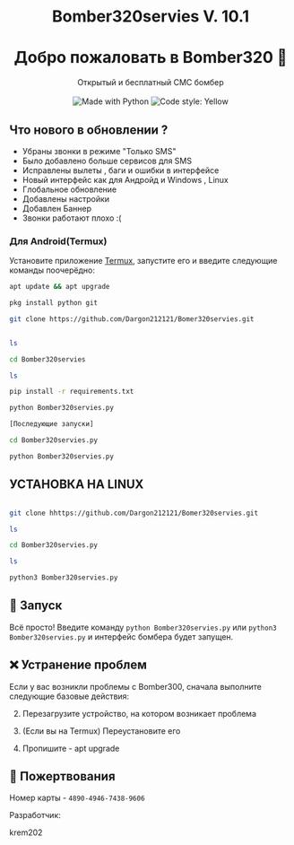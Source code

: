 <h1 align="center"> Bomber320servies V. 10.1 </h1>
<h1 align="center">Добро пожаловать в Bomber320 👋</h1>
<p align="center">
    Открытый и бесплатный СМС бомбер
    <br /><br />
    <img alt="Made with Python" src="https://img.shields.io/badge/Made%20with-Python-%23FFD242?logo=python&logoColor=white">
    <img alt="Code style: Yellow" src="https://img.shields.io/badge/code%20style-black-000000.svg">
</p>

## Что нового в обновлении ?
- Убраны звонки в режиме "Только SMS"
- Было добавлено больше сервисов для SMS
- Исправлены вылеты , баги и ошибки в интерфейсе 
- Новый интерфейс как для Андройд и Windows , Linux
- Глобальное обновление 
- Добавлены настройки 
- Добавлен Баннер 
- Звонки работают плохо :(



 <h3>Для Android(Termux)</h3>

Установите приложение [Termux](https://play.google.com/store/apps/details?id=com.termux), запустите его и введите следующие команды поочерёдно:
   ```sh
 apt update && apt upgrade

 pkg install python git

 git clone https://github.com/Dargon212121/Bomer320servies.git
 

 ls

 cd Bomber320servies

 ls

 pip install -r requirements.txt

 python Bomber320servies.py

[Последующие запуски]

 cd Bomber320servies.py

 python Bomber320servies.py


 ```  

    
## УСТАНОВКА НА LINUX
 ```sh

 git clone hhttps://github.com/Dargon212121/Bomer320servies.git

 ls

 cd Bomber320servies.py

 ls

 python3 Bomber320servies.py
 ```


## 🚩 Запуск

Всё просто! Введите команду `python Bomber320servies.py` или `python3 Bomber320servies.py` и интерфейс бомбера будет запущен. 

## ❌ Устранение проблем
Если у вас возникли проблемы с Bomber300, сначала выполните следующие базовые действия:

2. Перезагрузите устройство, на котором возникает проблема

3. (Если вы на Termux) Переустановите его

4. Пропишите - apt upgrade

## 🙏 Пожертвования 
Номер карты - `4890-4946-7438-9606`




Разработчик:
   
krem202



